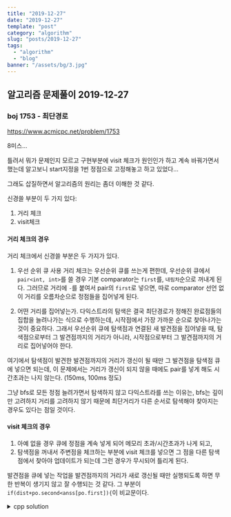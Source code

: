 ```yaml
---
title: "2019-12-27"
date: "2019-12-27"
template: "post"
category: "algorithm"
slug: "posts/2019-12-27"
tags: 
  - "algorithm"
  - "blog"
banner: "/assets/bg/3.jpg"
---
```


## 알고리즘 문제풀이 2019-12-27

### boj 1753 - 최단경로

https://www.acmicpc.net/problem/1753

8미스...


틀려서 뭐가 문제인지 모르고 구현부분에 visit 체크가 원인인가 하고 계속 바꿔가면서 했는데 알고보니 start지정을 1번 정점으로 고정해놓고 하고 있었다...

그래도 삽질하면서 알고리즘의 원리는 좀더 이해한 것 같다.

신경쓸 부분이 두 가지 있다: 
1. 거리 체크
2. visit체크

#### 거리 체크의 경우

거리 체크에서 신경쓸 부분은 두 가지가 있다. 

1. 우선 순위 큐 사용
거리 체크는 우선순위 큐를 쓰는게 편한데, 우선순위 큐에서 `pair<int, int>`를 쓸 경우 기본 comparator는 `first`를, `내림차`순으로 꺼내게 된다. 그러므로 거리에 `-`를 붙여서 pair의 `first`로 넣으면, 따로 comparator 선언 없이 거리를 오름차순으로 정점들을 집어넣게 된다.

2. 어떤 거리를 집어넣는가.
다익스트라의 탐색은 결국 최단경로가 정해진 완료점들의 집합을 늘려나가는 식으로 수행하는데, 시작점에서 가장 가까운 순으로 찾아나가는 것이 중요하다. 그래서 우선순위 큐에 탐색점과 연결된 새 발견점을 집어넣을 때, 탐색점으로부터 그 발견점까지의 거리가 아니라, 시작점으로부터 그 발견점까지의 거리로 집어넣어야 한다.

여기에서 탐색점이 발견한 발견점까지의 거리가 갱신이 될 때만 그 발견점을 탐색점 큐에 넣으면 되는데,
이 문제에서는 거리가 갱신이 되지 않을 때에도 pair를 넣게 해도 시간초과는 나지 않는다.
(150ms, 100ms 정도)

그냥 bfs로 모든 정점 늘려가면서 탐색하지 않고 다익스트라를 쓰는 이유는, bfs는 깊이만 고려하지 거리를 고려하지 않기 때문에 최단거리가 다른 순서로 탐색해야 찾아지는 경우도 있다는 점일 것이다.


#### visit 체크의 경우
1. 아예 없을 경우 큐에 정점을 계속 넣게 되어 메모리 초과/시간초과가 나게 되고, 
2. 탐색점을 꺼내서 주변점을 체크하는 부분에 visit 체크를 넣으면 그 점을 다른 탐색점에서 찾아야 업데이트가 되는데 그런 경우가 무시되어 틀리게 된다.

발견점을 큐에 넣는 작업을 발견점까지의 거리가 새로 갱신될 때만 실행되도록 하면 무한 반복이 생기지 않고 잘 수행되는 것 같다. 그 부분이 `if(dist+po.second<anss[po.first]){`이 비교문이다.

<details><summary>cpp solution</summary>

```cpp
const int LARGE=1e8+5;

vii adjs[20005]; // 인접 점까지의 거리를 담은 지그재그 리스트들의 배열
int anss[20005]; // 시작점 기준 특정 점까지의 거리를 담은 배열
bool visited[20005]; // 특정 점을 방문했는지의 여부

void solve(){
  int V,E;
  cin>>V>>E;
  int K;
  cin>>K;

  // 두 정점 사이에 여러 간선이 가능. 방향그래프.
  // 인접행렬? 인접리스트? 

  int t;
  int u,v,w;
  rep(V+1, t){
      adjs[t]=vii();
  }
  rep(V+5, t){
      anss[t]=LARGE;
  }
  rep(E, t){
      cin>>u>>v>>w;
      adjs[u].push_back({v,w});
  }
  // 플로이드의 알고리즘? : 모든점에서 모든점으로 찾는 알고리즘.
  // 여기서는: 한 시작점에서 다른 모든 점으로 거리를 찾아야 하므로, 다익스트라를 써야 할 듯
  // 다익스트라:
  // 모든 점을 무한으로 잡고, 시작점 0으로 시작하여,
  // 큐에서 발견점을 하나 꺼내 탐색 점으로 두고, 탐색점 주변의 미발견 점을 발견점 큐에 넣으면서 거리를 갱신한다.
  // 여기에서 priority queue를 쓰는 경우도 있다고 했는데, (거리 가까운 순?) 그건 어떻게 하는 지 잘 모르겠다.

  priority_queue<ii, vii> q;

  anss[K]=0;
  q.push({-0, -K});

  while(!q.empty()){
    ii p=q.top(); q.pop(); // 큐에서 탐색점을 하나 꺼낸다.
    int dist = -p.first; // 탐색점까지의 거리
    int no = -p.second; // 탐색점의 번호

    // 그럼 이제 탐색점 주변의 점들에 대해 순회한다.
    // 탐색점 주변의 점이 이미 발견된 점이면, 거리를 재 봐서 더 짧은 쪽을 쓰고,
    // 미발견 점이라면 (inf), 거리를 탐색점+탐색점-미발견 점 거리로 하되,
    // 그 점도 새로운 탐색점으로 탐색해야 하므로 큐에 넣는다.

    for(auto po : adjs[no]){ // po.first : 발견점의 번호, po.second : 탐색점으로부터 발견점까지의 거리
      // cout << po.first << ' ' << po.second << "search " << endl;
      if(dist+po.second<anss[po.first]){ // 시작점~탐색점 거리+탐색점~발견점 거리 < 발견점 거리, 즉 더 짧은 경로를 찾은 경우
        anss[po.first]=min(anss[po.first], dist+po.second);
        q.push({-anss[po.first], -po.first}); // 큐에 발견점을 넣는다.
      } else continue;
    }
  }

  for (int i = 1; i <= V; i++)
  {
    if(anss[i]>=LARGE) cout<< "INF\n";
    else cout << anss[i] << '\n';
  }
}
```


</details>

